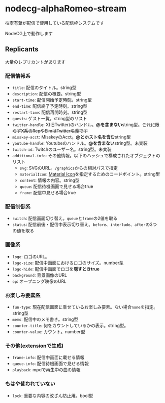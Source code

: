 # nodecg-alphaRomeo-stream

柏寧有葉が配信で使用している配信枠システムです

NodeCG上で動作します


## Replicants

大量のレプリカントがあります

### 配信情報系

- `title`: 配信のタイトル。string型
- `description`: 配信の概要。string型
- `start-time`: 配信開始予定時刻。string型
- `end-time`: 配信終了予定時刻。string型
- `restart-time`: 配信再開時刻。string型
- `guests`: ゲスト一覧。string型のリスト
- `twitter-handle`: X(旧Twitter)のハンドル。**@を含まない**string型。~~これに限らずX系のRepやElmはTwitter名義です~~
- `misskey-acct`: MisskeyのAcct。**@とホスト名を含む**string型
- `youtube-handle`: Youtubeのハンドル。**@を含まない**string型。未実装
- `twitch-id`: Twitchのユーザー名。string型。未実装
- `additional-info`: その他情報。以下のハッシュで構成されたオブジェクトのリスト
  - `svg`: SVGのURL。`/graphics`からの相対パスで指定
  - `materialIcon`: [Material Icon](https://fonts.google.com/icons?icon.set=Material+Icons)を指定するためのコードポイント。string型
  - `content`: 情報の内容。string型
  - `queue`: 配信待機画面で見せる場合true
  - `frame`: 配信中見せる場合true

### 配信制御系

- `switch`: 配信画面切り替え。`queue`と`frame`の2値を取る
- `status`: 配信前後・配信中表示切り替え。`before`、`interlude`、`after`の3つの値を取る

### 画像系

- `logo`: ロゴのURL。
- `logo-size`: 配信中画面におけるロゴのサイズ。number型
- `logo-hide`: 配信中画面でロゴを**隠すときtrue**
- `background`: 背景画像のURL
- `op`: オープニング映像のURL

### お楽しみ要素系

- `fun-type`: 現在配信画面に乗せているお楽しみ要素。ない場合`none`を指定。string型
- `memo`: 配信中のメモ書き。string型
- `counter-title`: 何をカウントしているかの表示。string型。
- `counter-value`: カウント。number型

### その他(extensionで生成)

- `frame-info`: 配信中画面に載せる情報
- `queue-info`: 配信待機画面で見せる情報
- `playback`: mpdで再生中の曲の情報

### もはや使われていない

- `lock`: 重要な内容の改ざん防止用。bool型
